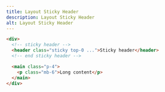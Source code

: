 ```yaml
---
title: Layout Sticky Header
description: Layout Sticky Header
alt: Layout Sticky Header
---
```


<base-snippet :centered_preview="false" custom_preview_class="h-72 p-4">

  <template v-slot:preview>
    <div class="h-full overflow-y-auto border-b border-indigo-300">
      <div class="w-full border border-indigo-300 border-b-0">
        <header class="sticky top-0 bg-indigo-200  px-4 py-2">Sticky header</header>
        <main class="bg-indigo-50 px-4 py-2">
          <p class="mb-60">Scroll down</p>
          <p class="">Oops already at the bottom</p>
        </main>
      </div>
    </div>

  </template>

  ```html
  <div>
    <!-- sticky header -->
    <header class="sticky top-0 ...">Sticky header</header>
    <!-- end sticky header -->

    <main class="p-4">
      <p class="mb-6">Long content</p>
    </main>
  </div>
  ```

  <template v-slot:source>
    <a class="btn btn-primary btn-lg" href="https://play.tailwindcss.com/6MiJea4Gaz">Live Edit</a>
  </template>

</base-snippet>

<related-ui search_key="layout"></related-ui>